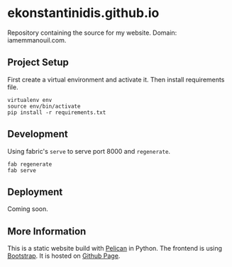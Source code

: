# ekonstantinidis.github.io
Repository containing the source for my website. Domain: iamemmanouil.com. 

       
## Project Setup
First create a virtual environment and activate it. Then install requirements file.
	
	virtualenv env
	source env/bin/activate
	pip install -r requirements.txt


## Development
Using fabric's `serve` to serve port 8000 and `regenerate`.

	fab regenerate
	fab serve


## Deployment

Coming soon.


## More Information

This is a static website build with [Pelican](http://www.getpelican.com/) in Python. The frontend is using [Bootstrap](http://www.getbootstrap.com/). It is hosted on [Github Page](http://pages.github.com/).